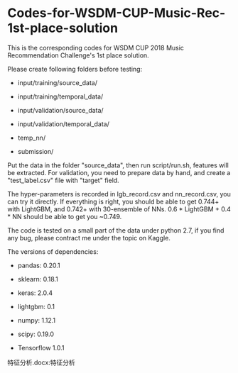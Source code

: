 # Codes-for-WSDM-CUP-Music-Rec-1st-place-solution

This is the corresponding codes for WSDM CUP 2018 Music Recommendation Challenge's 1st place solution.


Please create following folders before testing:

- input/training/source_data/

- input/training/temporal_data/

- input/validation/source_data/

- input/validation/temporal_data/

- temp_nn/

- submission/

Put the data in the folder "source_data", then run script/run.sh, features will be extracted. For validation, you need to prepare data by hand, and create a "test_label.csv" file with "target" field.


The hyper-parameters is recorded in lgb_record.csv and nn_record.csv, you can try it directly. If everything is right, you should be able to get 0.744+ with LightGBM, and 0.742+ with 30-ensemble of NNs. 0.6 * LightGBM + 0.4 * NN should be able to get you ~0.749.


The code is tested on a small part of the data under python 2.7, if you find any bug, please contract me under the topic on Kaggle.

The versions of dependencies:

- pandas: 0.20.1

- sklearn: 0.18.1

- keras: 2.0.4

- lightgbm: 0.1

- numpy: 1.12.1

- scipy: 0.19.0

- Tensorflow 1.0.1


特征分析.docx:特征分析